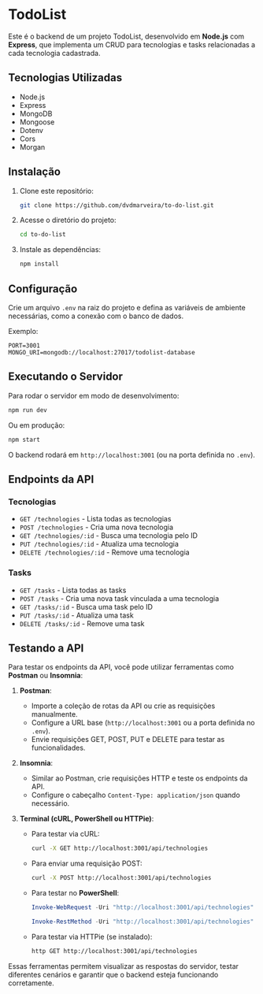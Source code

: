 # TodoList 

Este é o backend de um projeto TodoList, desenvolvido em **Node.js** com **Express**, que implementa um CRUD para tecnologias e tasks relacionadas a cada tecnologia cadastrada.

## Tecnologias Utilizadas
- Node.js
- Express
- MongoDB 
- Mongoose 
- Dotenv
- Cors
- Morgan

## Instalação

1. Clone este repositório:
   ```sh
   git clone https://github.com/dvdmarveira/to-do-list.git
   ```
2. Acesse o diretório do projeto:
   ```sh
   cd to-do-list
   ```
3. Instale as dependências:
   ```sh
   npm install
   ```

## Configuração
Crie um arquivo `.env` na raiz do projeto e defina as variáveis de ambiente necessárias, como a conexão com o banco de dados.

Exemplo:
```env
PORT=3001
MONGO_URI=mongodb://localhost:27017/todolist-database
```

## Executando o Servidor
Para rodar o servidor em modo de desenvolvimento:
```sh
npm run dev
```
Ou em produção:
```sh
npm start
```
O backend rodará em `http://localhost:3001` (ou na porta definida no `.env`).

## Endpoints da API

### Tecnologias
- `GET /technologies` - Lista todas as tecnologias
- `POST /technologies` - Cria uma nova tecnologia
- `GET /technologies/:id` - Busca uma tecnologia pelo ID
- `PUT /technologies/:id` - Atualiza uma tecnologia
- `DELETE /technologies/:id` - Remove uma tecnologia

### Tasks
- `GET /tasks` - Lista todas as tasks
- `POST /tasks` - Cria uma nova task vinculada a uma tecnologia
- `GET /tasks/:id` - Busca uma task pelo ID
- `PUT /tasks/:id` - Atualiza uma task
- `DELETE /tasks/:id` - Remove uma task

## Testando a API
Para testar os endpoints da API, você pode utilizar ferramentas como **Postman** ou **Insomnia**:

1. **Postman**:
   - Importe a coleção de rotas da API ou crie as requisições manualmente.
   - Configure a URL base (`http://localhost:3001` ou a porta definida no `.env`).
   - Envie requisições GET, POST, PUT e DELETE para testar as funcionalidades.

2. **Insomnia**:
   - Similar ao Postman, crie requisições HTTP e teste os endpoints da API.
   - Configure o cabeçalho `Content-Type: application/json` quando necessário.

3. **Terminal (cURL, PowerShell ou HTTPie)**:
   - Para testar via cURL:
     ```sh
     curl -X GET http://localhost:3001/api/technologies
     ```
   - Para enviar uma requisição POST:
     ```sh
     curl -X POST http://localhost:3001/api/technologies 
     ```
   - Para testar no **PowerShell**:
     ```powershell
     Invoke-WebRequest -Uri "http://localhost:3001/api/technologies" -Method Get
     ```
     ```powershell
     Invoke-RestMethod -Uri "http://localhost:3001/api/technologies" -Method Post 
     ```
   - Para testar via HTTPie (se instalado):
     ```sh
     http GET http://localhost:3001/api/technologies
     ```

Essas ferramentas permitem visualizar as respostas do servidor, testar diferentes cenários e garantir que o backend esteja funcionando corretamente.



